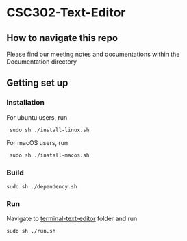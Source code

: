# CSC302-Text-Editor

## How to navigate this repo

Please find our meeting notes and documentations within the Documentation directory

## Getting set up

### Installation 

For ubuntu users, run

``` sudo sh ./install-linux.sh```

For macOS users, run

``` sudo sh ./install-macos.sh```

### Build 

```sudo sh ./dependency.sh```



###  Run 

Navigate to [terminal-text-editor](https://github.com/beijilang/CSC302-Text-Editor/tree/main/terminal-text-editor) folder and run

```sudo sh ./run.sh```
